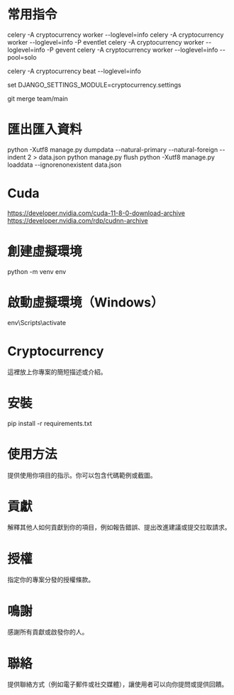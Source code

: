 # 常用指令
celery -A cryptocurrency worker --loglevel=info
celery -A cryptocurrency worker --loglevel=info -P eventlet
celery -A cryptocurrency worker --loglevel=info -P gevent
celery -A cryptocurrency worker --loglevel=info --pool=solo

celery -A cryptocurrency beat --loglevel=info

set DJANGO_SETTINGS_MODULE=cryptocurrency.settings

git merge team/main

# 匯出匯入資料
python -Xutf8 manage.py dumpdata --natural-primary --natural-foreign --indent 2 > data.json
python manage.py flush
python -Xutf8 manage.py loaddata --ignorenonexistent data.json

# Cuda
https://developer.nvidia.com/cuda-11-8-0-download-archive
https://developer.nvidia.com/rdp/cudnn-archive
# 創建虛擬環境
python -m venv env

# 啟動虛擬環境（Windows）
env\Scripts\activate

# Cryptocurrency
這裡放上你專案的簡短描述或介紹。

# 安裝
pip install -r requirements.txt

# 使用方法
提供使用你項目的指示。你可以包含代碼範例或截圖。

# 貢獻
解釋其他人如何貢獻到你的項目，例如報告錯誤、提出改進建議或提交拉取請求。

# 授權
指定你的專案分發的授權條款。

# 鳴謝
感謝所有貢獻或啟發你的人。

# 聯絡
提供聯絡方式（例如電子郵件或社交媒體），讓使用者可以向你提問或提供回饋。
